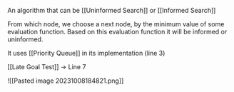 An algorithm that can be [[Uninformed Search]] or [[Informed Search]]

From which node, we choose a next node, by the minimum value of some evaluation function. Based on this evaluation function it will be informed or uninformed.

It uses [[Priority Queue]] in its implementation (line 3)

[[Late Goal Test]] -> Line 7

![[Pasted image 20231008184821.png]]
